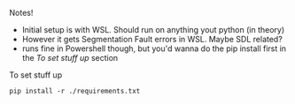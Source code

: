 Notes!

* Initial setup is with WSL.   Should run on anything yout python (in theory)
* However it gets Segmentation Fault errors in WSL.  Maybe SDL related?
* runs fine in Powershell though, but you'd wanna do the pip install first in the _To set stuff up_ section

To set stuff up

```
pip install -r ./requirements.txt
```